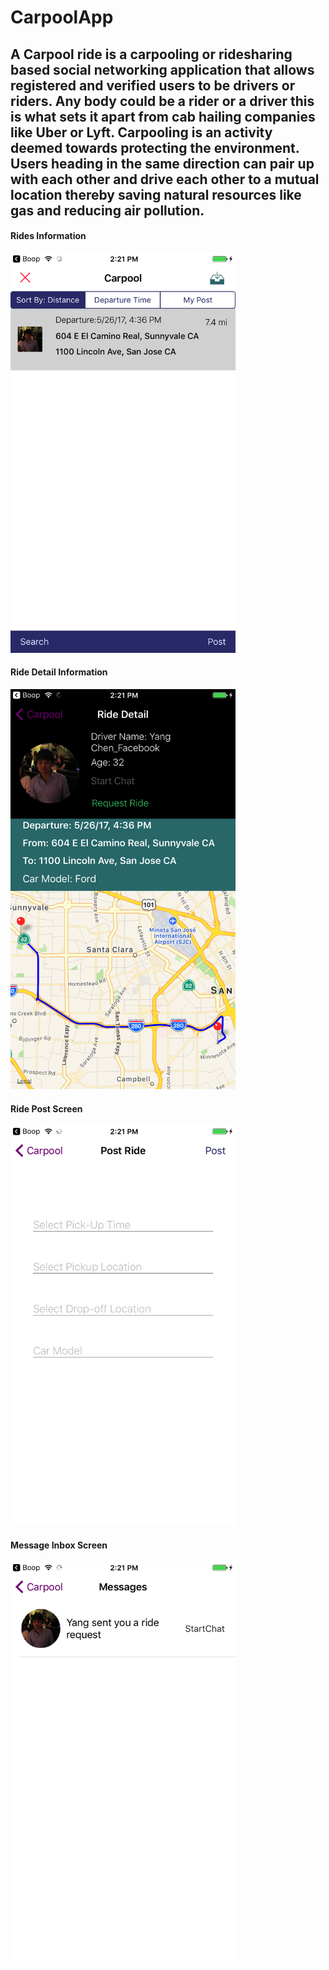 # CarpoolApp
## A Carpool ride is a carpooling or ridesharing based social networking application that allows registered and verified users to be drivers or riders. Any body could be a rider or a driver this is what sets it apart from cab hailing companies like Uber or Lyft. Carpooling is an activity deemed towards protecting the environment. Users heading in the same direction can pair up with each other and drive each other to a mutual location thereby saving natural resources like gas and reducing air pollution.
#### Rides Information
<img src="https://github.com/ychen820/CarpoolApp/blob/master/RidesInformation.png" width="360" height="640" /></br>
#### Ride Detail Information
<img src="https://github.com/ychen820/CarpoolApp/blob/master/RideInformation.png" width="360" height="640" /></br>
#### Ride Post Screen
<img src="https://github.com/ychen820/CarpoolApp/blob/master/Searchscreen.png" width="360" height="640" /></br>
#### Message Inbox Screen
<img src="https://github.com/ychen820/CarpoolApp/blob/master/Messageinbox.png" width="360" height="640" /></br>
